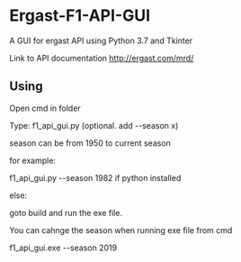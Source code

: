 # Ergast-F1-API-GUI
A GUI for ergast API using Python 3.7 and Tkinter

Link to API documentation http://ergast.com/mrd/

## Using

Open cmd in folder

Type: f1_api_gui.py (optional. add --season x) 

season can be from 1950 to current season

for example: 

f1_api_gui.py --season 1982 if python installed

else:

goto build and run the exe file.

You can cahnge the season when running exe file from cmd

f1_api_gui.exe --season 2019
